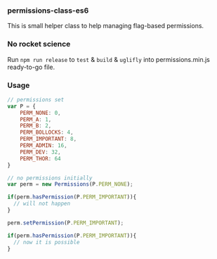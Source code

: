 ### permissions-class-es6
This is small helper class to help managing flag-based permissions.

### No rocket science

Run `npm run release` to `test` & `build` & `uglifly` into permissions.min.js ready-to-go file.

### Usage

```javascript
// permissions set
var P = {
    PERM_NONE: 0,
    PERM_A: 1,
    PERM_B: 2,
    PERM_BOLLOCKS: 4,
    PERM_IMPORTANT: 8,
    PERM_ADMIN: 16,
    PERM_DEV: 32,
    PERM_THOR: 64
}

// no permissions initially
var perm = new Permissions(P.PERM_NONE);

if(perm.hasPermission(P.PERM_IMPORTANT)){
  // will not happen
}

perm.setPermission(P.PERM_IMPORTANT);

if(perm.hasPermission(P.PERM_IMPORTANT)){
  // now it is possible
}

```
